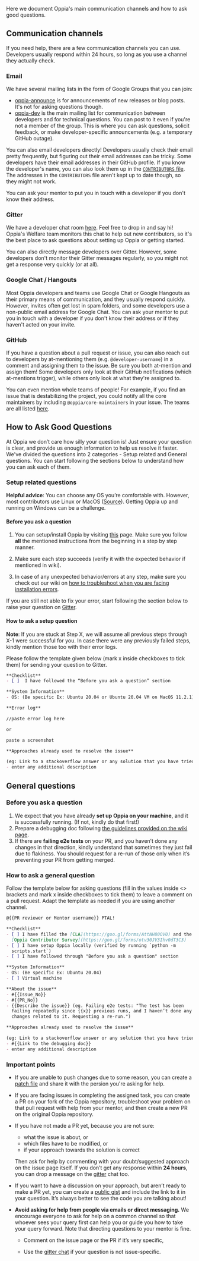 Here we document Oppia's main communication channels and how to ask good
questions.

## Communication channels

If you need help, there are a few communication channels you can use.
Developers usually respond within 24 hours, so long as you use a channel
they actually check.

### Email

We have several mailing lists in the form of Google Groups that you can
join:

* [oppia-announce](https://groups.google.com/forum/#!forum/oppia-announce)
  is for announcements of new releases or blog posts. It's not for
  asking questions though.
* [oppia-dev](https://groups.google.com/forum/#!forum/oppia-dev) is the
  main mailing list for communication between developers and for
  technical questions. You can post to it even if you're not a member of
  the group. This is where you can ask questions, solicit feedback, or
  make developer-specific announcements (e.g. a temporary GitHub
  outage).

You can also email developers directly! Developers usually check their
email pretty frequently, but figuring out their email addresses can be
tricky. Some developers have their email addresses in their GitHub
profile. If you know the developer's name, you can also look them up in
the [`CONTRIBUTORS`
file](https://github.com/oppia/oppia/blob/develop/CONTRIBUTORS). The
addresses in the `CONTRIBUTORS` file aren't kept up to date though, so
they might not work.

You can ask your mentor to put you in touch with a developer if you
don't know their address.

### Gitter

We have a developer chat room
[here](https://gitter.im/oppia/oppia-chat). Feel free to drop in and say
hi! Oppia's Welfare team monitors this chat to help out new
contributors, so it's the best place to ask questions about setting up
Oppia or getting started.

You can also directly message developers over Gitter. However, some
developers don't monitor their Gitter messages regularly, so you might
not get a response very quickly (or at all).

### Google Chat / Hangouts

Most Oppia developers and teams use Google Chat or Google Hangouts as
their primary means of communication, and they usually respond quickly.
However, invites often get lost in spam folders, and some developers use
a non-public email address for Google Chat. You can ask your mentor to
put you in touch with a developer if you don't know their address or if
they haven't acted on your invite.

### GitHub

If you have a question about a pull request or issue, you can also reach
out to developers by at-mentioning them (e.g. `@developer-username`) in
a comment and assigning them to the issue. Be sure you both at-mention
and assign them! Some developers only look at their GitHub notifications
(which at-mentions trigger), while others only look at what they're
assigned to.

You can even mention whole teams of people! For example, if you find an
issue that is destabilizing the project, you could notify all the core
maintainers by including `@oppia/core-maintainers` in your issue. The
teams are all listed [here](https://github.com/orgs/oppia/teams).

## How to Ask Good Questions

At Oppia we don’t care how silly your question is! Just ensure your
question is clear, and provide us enough information to help us resolve
it faster. We've divided the questions into 2 categories - Setup related
and General questions. You can start following the sections below to
understand how you can ask each of them.

### Setup related questions

**Helpful advice**: You can choose any OS you’re comfortable with.
However, most contributors use Linux or MacOS
([Source](https://github.com/oppia/oppia/wiki/Issues-with-installation%3F#overview)).
Getting Oppia up and running on Windows can be a challenge.

#### Before you ask a question

1. You can setup/install Oppia by visiting
   [this](https://github.com/oppia/oppia/wiki/Installing-Oppia) page.
   Make sure you follow **all** the mentioned instructions from the
   beginning in a step by step manner.

2. Make sure each step succeeds (verify it with the expected behavior if
   mentioned in wiki).

3. In case of any unexpected behavior/errors at any step, make sure you
   check out our wiki on [how to troubleshoot when you are facing
   installation
   errors](https://github.com/oppia/oppia/wiki/Issues-with-installation%3F#when-you-encounter-an-installation-error).

If you are still not able to fix your error, start following the section
below to raise your question on
[Gitter](https://gitter.im/oppia/oppia-chat#).

#### How to ask a setup question

**Note**: If you are stuck at Step X, we will assume all previous steps
through X-1 were successful for you. In case there were any previously
failed steps, kindly mention those too with their error logs.

Please follow the template given below (mark x inside checkboxes to tick
them) for sending your question to Gitter.

```md
**Checklist**
- [ ]  I have followed the “Before you ask a question” section

**System Information**
- OS: (Be specific Ex: Ubuntu 20.04 or Ubuntu 20.04 VM on MacOS 11.2.1)

**Error log**

//paste error log here

or

paste a screenshot

**Approaches already used to resolve the issue**

(eg: Link to a stackoverflow answer or any solution that you have tried)
- enter any additional description
```

## General questions

### Before you ask a question

1. We expect that you have already **set up Oppia on your machine**, and
   it is successfully running. (If not, kindly do that first!)
2. Prepare a debugging doc following [the guidelines provided on the
   wiki page](https://github.com/oppia/oppia/wiki/Debugging-Docs).
3. If there are **failing e2e tests** on your PR, and you haven’t done
   any changes in that direction, kindly understand that sometimes they
   just fail due to flakiness. You should request for a re-run of those
   only when it’s preventing your PR from getting merged.

### How to ask a general question

Follow the template below for asking questions (fill in the values
inside <> brackets and mark x inside checkboxes to tick them) to leave a
comment on a pull request. Adapt the template as needed if you are using
another channel.

```md
@{{PR reviewer or Mentor username}} PTAL!

**Checklist**
- [ ] I have filled the [CLA](https://goo.gl/forms/AttNH80OV0) and the
  [Oppia Contributor Survey](https://goo.gl/forms/otv30JV3Ihv0dT3C3)
- [ ] I have setup Oppia locally (verified by running `python -m
  scripts.start`)
- [ ] I have followed through "Before you ask a question" section

**System Information**
- OS: (Be specific Ex: Ubuntu 20.04)
- [ ] Virtual machine

**About the issue**
- #{{Issue_No}}
- #{{PR_No}}
- {{Describe the issue}} (eg. Failing e2e tests: "The test has been
  failing repeatedly since {{x}} previous runs, and I haven’t done any
  changes related to it. Requesting a re-run.")

**Approaches already used to resolve the issue**

(eg: Link to a stackoverflow answer or any solution that you have tried)
- #{{Link to the debugging doc}}
- enter any additional description
```

### Important points

* If you are unable to push changes due to some reason, you can create a
  [patch
  file](https://docs.gitlab.com/omnibus/development/creating-patches.html)
  and share it with the persion you're asking for help.

* If you are facing issues in completing the assigned task, you can
  create a PR on your fork of the Oppia repository, troubleshoot your
  problem on that pull request with help from your mentor, and then
  create a new PR on the original Oppia repository.

* If you have not made a PR yet, because you are not sure:

  * what the issue is about, or
  * which files have to be modified, or
  * if your approach towards the solution is correct

  Then ask for help by commenting with your doubt/suggested approach on
  the issue page itself.  If you don’t get any response within **24
  hours**, you can drop a message on the
  [gitter](https://gitter.im/oppia/oppia-chat#) chat too.

* If you want to have a discussion on your approach, but aren’t ready to
  make a PR yet, you can create a [public
  gist](https://gist.github.com/) and include the link to it in your
  question. It’s always better to see the code you are talking about!

* **Avoid asking for help from people via emails or direct messaging.**
  We encourage everyone to ask for help on a common channel so that
  whoever sees your query first can help you or guide you how to take
  your query forward. Note that directing questions to your mentor is
  fine.

  * Comment on the issue page or the PR if it’s very specific,

  * Use the [gitter chat](https://gitter.im/oppia/oppia-chat#) if your
    question is not issue-specific.
